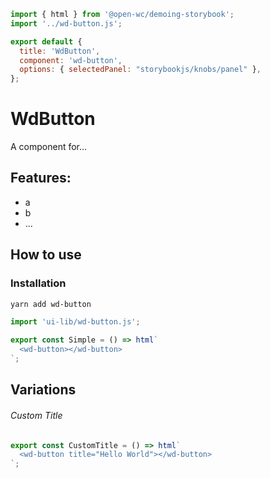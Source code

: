 ```js script
import { html } from '@open-wc/demoing-storybook';
import '../wd-button.js';

export default {
  title: 'WdButton',
  component: 'wd-button',
  options: { selectedPanel: "storybookjs/knobs/panel" },
};
```

# WdButton

A component for...

## Features:

- a
- b
- ...

## How to use

### Installation

```bash
yarn add wd-button
```

```js
import 'ui-lib/wd-button.js';
```

```js preview-story
export const Simple = () => html`
  <wd-button></wd-button>
`;
```

## Variations

###### Custom Title

```js preview-story
export const CustomTitle = () => html`
  <wd-button title="Hello World"></wd-button>
`;
```
